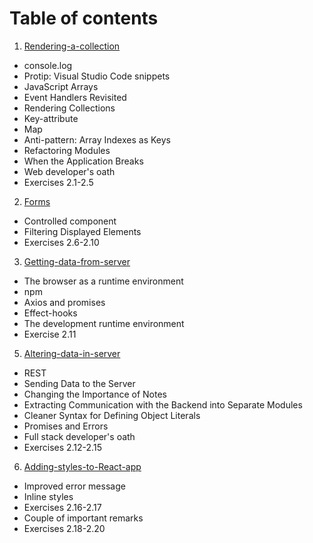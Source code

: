 # Table of contents

1. [Rendering-a-collection](./1-Rendering-a-collection-modules.md)
  - console.log
  - Protip: Visual Studio Code snippets
  - JavaScript Arrays
  - Event Handlers Revisited
  - Rendering Collections
  - Key-attribute
  - Map
  - Anti-pattern: Array Indexes as Keys
  - Refactoring Modules
  - When the Application Breaks
  - Web developer's oath
  - Exercises 2.1-2.5
2. [Forms](./2-Forms.md)
  - Controlled component
  - Filtering Displayed Elements
  - Exercises 2.6-2.10
3. [Getting-data-from-server](./3-Getting-data-from-server.md)
  - The browser as a runtime environment
  - npm
  - Axios and promises
  - Effect-hooks
  - The development runtime environment
  - Exercise 2.11
5. [Altering-data-in-server](./4-Altering-data-in-server.md)
  - REST
  - Sending Data to the Server
  - Changing the Importance of Notes
  - Extracting Communication with the Backend into Separate Modules
  - Cleaner Syntax for Defining Object Literals
  - Promises and Errors
  - Full stack developer's oath
  - Exercises 2.12-2.15
6. [Adding-styles-to-React-app](5-Adding-styles-to-React-app.md)
  - Improved error message
  - Inline styles
  - Exercises 2.16-2.17
  - Couple of important remarks
  - Exercises 2.18-2.20
